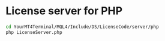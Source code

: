 # License server for PHP

```bash
cd YourMT4Terminal/MQL4/Include/DS/LicenseCode/server/php
php LicenseServer.php
```
